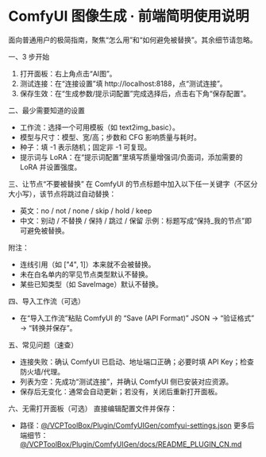 # ComfyUI 图像生成 · 前端简明使用说明

面向普通用户的极简指南，聚焦“怎么用”和“如何避免被替换”。其余细节请忽略。

一、3 步开始
1) 打开面板：右上角点击“AI图”。
2) 测试连接：在“连接设置”填 http://localhost:8188，点“测试连接”。
3) 保存生效：在“生成参数/提示词配置”完成选择后，点击右下角“保存配置”。

二、最少需要知道的设置
- 工作流：选择一个可用模板（如 text2img_basic）。
- 模型与尺寸：模型、宽/高；步数和 CFG 影响质量与耗时。
- 种子：填 -1 表示随机；固定非 -1 可复现。
- 提示词与 LoRA：在“提示词配置”里填写质量增强词/负面词，添加需要的 LoRA 并设置强度。

三、让节点“不要被替换”
在 ComfyUI 的节点标题中加入以下任一关键字（不区分大小写），该节点将跳过自动替换：
- 英文：no / not / none / skip / hold / keep
- 中文：别动 / 不替换 / 保持 / 跳过 / 保留
示例：标题写成“保持_我的节点”即可避免被替换。

附注：
- 连线引用（如 ["4", 1]）本来就不会被替换。
- 未在白名单内的罕见节点类型默认不替换。
- 某些已知类型（如 SaveImage）默认不替换。

四、导入工作流（可选）
- 在“导入工作流”粘贴 ComfyUI 的 “Save (API Format)” JSON → “验证格式” → “转换并保存”。

五、常见问题（速查）
- 连接失败：确认 ComfyUI 已启动、地址端口正确；必要时填 API Key；检查防火墙/代理。
- 列表为空：先成功“测试连接”，并确认 ComfyUI 侧已安装对应资源。
- 保存后无变化：通常会自动更新；若没有，关闭后重新打开面板。

六、无需打开面板（可选）
直接编辑配置文件并保存：
- 路径：[@/VCPToolBox/Plugin/ComfyUIGen/comfyui-settings.json](VCPToolBox/Plugin/ComfyUIGen/comfyui-settings.json:1)
更多后端细节：[@/VCPToolBox/Plugin/ComfyUIGen/docs/README_PLUGIN_CN.md](VCPToolBox/Plugin/ComfyUIGen/docs/README_PLUGIN_CN.md:1)